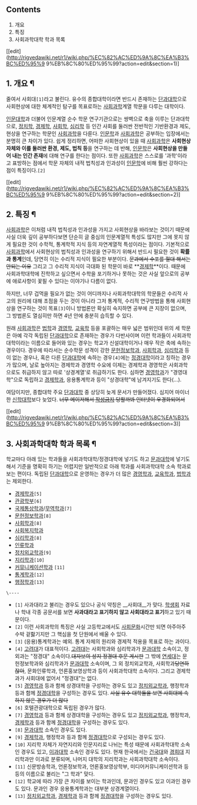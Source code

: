 ## Contents

    

1. 개요 
2. 특징 
3. 사회과학대학 학과 목록 

[[edit](http://rigvedawiki.net/r1/wiki.php/%EC%82%AC%ED%9A%8C%EA%B3%BC%ED%95%9
9%EB%8C%80%ED%95%99?action=edit&section=1)]

## 1. 개요 ¶

줄여서 사회대`[1]`라고 불린다. 유수의 종합대학이라면 반드시 존재하는
[단과대학](%EB%8B%A8%EA%B3%BC%EB%8C%80%ED%95%99.md)으로 사회현상에 대한 체계적인 탐구를 목표로하는
[사회과학](%EC%82%AC%ED%9A%8C%EA%B3%BC%ED%95%99.md)계열 학문을 다루는 대학이다.

  
  

[인문대학](%EC%9D%B8%EB%AC%B8%EB%8C%80%ED%95%99.md)과 더불어 인문계열 순수 학문 연구기관으로는
쌍벽으로 축을 이루는 단과대학으로, [정치학](%EC%A0%95%EC%B9%98%ED%95%99.md),
[경제학](%EA%B2%BD%EC%A0%9C%ED%95%99.md),
[사회학](%EC%82%AC%ED%9A%8C%ED%95%99.md),
[심리학](%EC%8B%AC%EB%A6%AC%ED%95%99.md) 등 인간 사회를 둘러싼 전반적인 기반환경과 제도, 현상을 연구하는
학문인 [사회과학](%EC%82%AC%ED%9A%8C%EA%B3%BC%ED%95%99.md)을 다룬다.
[인문학](%EC%9D%B8%EB%AC%B8%ED%95%99.md)과
[사회과학](%EC%82%AC%ED%9A%8C%EA%B3%BC%ED%95%99.md)은 공부하는 입장에서는 분명히 큰 차이가 있다.
쉽게 정리하면, 어떠한 사회현상이 있을 때 [사회과학](%EC%82%AC%ED%9A%8C%EA%B3%BC%ED%95%99.md)은
**사회현상 자체와 이를 둘러싼 환경, 제도, 법칙 등**을 연구하는 데 반해,
[인문학](%EC%9D%B8%EB%AC%B8%ED%95%99.md)은 **사회현상을 만들어 내는 인간 존재**에 대해 연구를 한다는
점이다. 또한 [사회과학](%EC%82%AC%ED%9A%8C%EA%B3%BC%ED%95%99.md)은 스스로를 '과학'이라고 표방하는
점에서 학문 자체의 내적 법칙성과 인과성이 [인문학](%EC%9D%B8%EB%AC%B8%ED%95%99.md)에 비해 훨씬 강하다는
점이 특징이다.`[2]`

  

[[edit](http://rigvedawiki.net/r1/wiki.php/%EC%82%AC%ED%9A%8C%EA%B3%BC%ED%95%9
9%EB%8C%80%ED%95%99?action=edit&section=2)]

## 2. 특징 ¶

[사회과학](%EC%82%AC%ED%9A%8C%EA%B3%BC%ED%95%99.md)은 이처럼 내적 법칙성과 인과성을 가지고 사회현상을
바라보는 것이기 때문에 사실 더욱 깊이 공부하다보면 단순히 글 중심의 인문계열적 특성도 많지만 그에 못지 않게 필요한 것이 수학적, 통계학적
지식 등의 자연계열적 특성이라는 점이다. 기본적으로
[사회과학](%EC%82%AC%ED%9A%8C%EA%B3%BC%ED%95%99.md)에서 사회현상의 법칙성과 인과성을 연구하기 위해서
반드시 필요한 것이 **확률과 통계**인데, 당연히 이는 수리적 지식이 필요한 부분이다. <del>문과에서 수포를 절대 해서는 안되는
이유</del> 그리고 그 수리적 지식이 극대화 된 학문이 바로
**[경제학](%EA%B2%BD%EC%A0%9C%ED%95%99.md)**이다. 때문에 사회과학대학에 진학하고 싶으면서 수학을
포기하거나 못하는 것은 사실 앞으로의 공부에 애로사항이 꽃필 수 있다는 이야기나 다름이 없다.

  

하지만, 너무 겁먹을 필요가 없는 것이 어디까지나 사회과학대학의 학문들은 수리적 사고의 원리에 대해 초점을 두는 것이 아니라 그저 통계적,
수리적 연구방법을 통해 사회현상을 연구하는 것이 목표`[3]`이니 방법론만 확실히 숙지하면 공부에 큰 지장이 없으며, 그 방법론도 열심히만
하면 4년 안에 충분히 습득할 수 있다.

  

원래 [사회과학](%EC%82%AC%ED%9A%8C%EA%B3%BC%ED%95%99.md)은
[법학](%EB%B2%95%ED%95%99.md)과 [경영학](%EA%B2%BD%EC%98%81%ED%95%99.md),
[교육학](%EA%B5%90%EC%9C%A1%ED%95%99.md) 등을 포괄하는 매우 넓은 범위인데 위의 세 학문은 아예 각각 독립된
[단과대학](%EB%8B%A8%EA%B3%BC%EB%8C%80%ED%95%99.md)으로 존재하는 경우가 다반사이며 이런 학과들이
사회과학대학이라는 이름으로 들어와 있는 경우는 학교가 신설대학이거나 매우 작은 축에 속하는 경우이다. 경우에 따라서는 순수학문 성격이 강한
[문헌정보학과](%EB%AC%B8%ED%97%8C%EC%A0%95%EB%B3%B4%ED%95%99%EA%B3%BC.md),
[사회학과](%EC%82%AC%ED%9A%8C%ED%95%99%EA%B3%BC.md),
[심리학과](%EC%8B%AC%EB%A6%AC%ED%95%99%EA%B3%BC.md) 등이 없는 경우나, 혹은 다른
[단과대학](%EB%8B%A8%EA%B3%BC%EB%8C%80%ED%95%99.md)에 속하는 경우`[4]`에는
[정경대학](%EC%A0%95%EA%B2%BD%EB%8C%80%ED%95%99.md)이라고 칭하는 경우가 많으며, 날로 높아지는
경제학과 경영학 수요에 이제는 경제학과 경영학은 사회과학으로도 취급하지 않고 따로 '상경계열'로 취급하기도 한다. 심하면
[경영학과](%EA%B2%BD%EC%98%81%ED%95%99%EA%B3%BC.md)가 "경영대학"으로 독립하고
[경제학과](%EA%B2%BD%EC%A0%9C%ED%95%99%EA%B3%BC.md), 응용통계학과 등이 "상경대학"에 남겨지기도
한다(...).

  
  

여담이지만, 종합대학 주요 [단과대학](%EB%8B%A8%EA%B3%BC%EB%8C%80%ED%95%99.md) 중 상당히 늦게 문서가
만들어졌다. 심지어 마이너한 [신학대학](%EC%8B%A0%ED%95%99%EB%8C%80%ED%95%99.md)보다 늦었다.
<del>너무 메이저해서 [작성금지](%EC%9E%91%EC%84%B1%EA%B8%88%EC%A7%80.md) 당할까봐 인터넷이
우경화되어서</del>

  

[[edit](http://rigvedawiki.net/r1/wiki.php/%EC%82%AC%ED%9A%8C%EA%B3%BC%ED%95%9
9%EB%8C%80%ED%95%99?action=edit&section=3)]

## 3. 사회과학대학 학과 목록 ¶

학교마다 아래 있는 학과들을 사회과학대학/정경대학에 넣기도 하고
[문과대학](%EB%AC%B8%EA%B3%BC%EB%8C%80%ED%95%99.md)에 넣기도 해서 기준을 명확히 하기는 어렵지만
일반적으로 아래 학과를 사회과학대학 소속 학과로 보는 편이다. 독립된
[단과대학](%EB%8B%A8%EA%B3%BC%EB%8C%80%ED%95%99.md)으로 운영하는 경우가 더 많은
[경영학과](%EA%B2%BD%EC%98%81%ED%95%99%EA%B3%BC.md),
[교육학과](%EA%B5%90%EC%9C%A1%ED%95%99%EA%B3%BC.md),
[법학과](%EB%B2%95%ED%95%99.md)는 제외한다.

  

  * [경제학과](%EA%B2%BD%EC%A0%9C%ED%95%99%EA%B3%BC.md)`[5]`
  * [관광학부](%EA%B4%80%EA%B4%91%ED%95%99.md)`[6]`
  * [국제통상학과](%EA%B5%AD%EC%A0%9C%ED%86%B5%EC%83%81%ED%95%99%EA%B3%BC.md)/[무역학과](%EB%AC%B4%EC%97%AD%ED%95%99%EA%B3%BC.md)`[7]`
  * [문헌정보학과](%EB%AC%B8%ED%97%8C%EC%A0%95%EB%B3%B4%ED%95%99%EA%B3%BC.md)`[8]`
  * [사회학과](%EC%82%AC%ED%9A%8C%ED%95%99.md)`[8]`
  * [사회복지학과](%EC%82%AC%ED%9A%8C%EB%B3%B5%EC%A7%80%ED%95%99%EA%B3%BC.md)
  * [심리학과](%EC%8B%AC%EB%A6%AC%ED%95%99.md)`[8]`
  * [인류학과](%EC%9D%B8%EB%A5%98%ED%95%99.md)
  * [정치외교학과](%EC%A0%95%EC%B9%98%EC%99%B8%EA%B5%90%ED%95%99%EA%B3%BC.md)`[9]`
  * [지리학과](%EC%A7%80%EB%A6%AC.md)`[10]`
  * [커뮤니케이션학과](%EC%BB%A4%EB%AE%A4%EB%8B%88%EC%BC%80%EC%9D%B4%EC%85%98%ED%95%99.md) `[11]`
  * [통계학과](%ED%86%B5%EA%B3%84%ED%95%99.md)`[12]`
  * [행정학과](%ED%96%89%EC%A0%95%ED%95%99.md)`[13]`

`\----`

  * `[1]` 사과대라고 불리는 경우도 있으나 공식 약칭은 __사회대__가 맞다. [학생회](%ED%95%99%EC%83%9D%ED%9A%8C.md) 자료나 학내 각종 공문서를 보면 **사과대라고 표기하지 않고 사회대라고 표기**하고 있기 때문이다.
  * `[2]` 이런 사회과학의 특징은 사실 고등학교에서도 [사회문화](%EC%82%AC%ED%9A%8C%EB%AC%B8%ED%99%94.md)시간만 되면 아주아주 수박 겉핧기지만 그 핵심을 첫 단원에서 배울 수 있다.
  * `[3]` (응용)통계학과는 예외. 통계 자체의 원리와 경제적 적용을 목표로 하는 과이다.
  * `[4]` [고려대](%EA%B3%A0%EB%A0%A4%EB%8C%80.md)가 대표적이다. [고려대](%EA%B3%A0%EB%A0%A4%EB%8C%80.md)는 사회학과와 심리학과가 [문과대학](%EB%AC%B8%EA%B3%BC%EB%8C%80%ED%95%99.md) 소속이고, 정외과는 "정경대" 소속이다.<del>대자보의 성지 정경대 후문 게시판</del> 그 밖에 [연세대](%EC%97%B0%EC%84%B8%EB%8C%80.md)는 문헌정보학과와 심리학과가 [문과대학](%EB%AC%B8%EA%B3%BC%EB%8C%80%ED%95%99.md) 소속이며, 그 외 정치외교학과, 사회학과<del>당연하잖아</del>, 문화인류학과, 언론홍보영상학과 등이 사회과학대학 소속이다. 그리고 경제학과가 사회대에 없어서 "정경대"는 없다.
  * `[5]` [경영학과](%EA%B2%BD%EC%98%81%ED%95%99%EA%B3%BC.md) 등과 함께 상경대학을 구성하는 경우도 있고 [정치외교학과](%EC%A0%95%EC%B9%98%EC%99%B8%EA%B5%90%ED%95%99%EA%B3%BC.md), 행정학과 등과 함께 [정경대학](%EC%A0%95%EA%B2%BD%EB%8C%80%ED%95%99.md)을 구성하는 경우도 있다. <del>사실 유수 대학들을 보면 사회대에 속하지 않은 경우가 더 많다</del>
  * `[6]` 호텔관광대학으로 독립된 경우가 많다.
  * `[7]` [경영학과](%EA%B2%BD%EC%98%81%ED%95%99%EA%B3%BC.md) 등과 함께 상경대학을 구성하는 경우도 있고 [정치외교학과](%EC%A0%95%EC%B9%98%EC%99%B8%EA%B5%90%ED%95%99%EA%B3%BC.md), 행정학과, [경제학과](%EA%B2%BD%EC%A0%9C%ED%95%99%EA%B3%BC.md) 등과 함께 [정경대학](%EC%A0%95%EA%B2%BD%EB%8C%80%ED%95%99.md)을 구성하는 경우도 있다.
  * `[8]` [문과대학](%EB%AC%B8%EA%B3%BC%EB%8C%80%ED%95%99.md) 소속인 경우도 있다.
  * `[9]` [경제학과](%EA%B2%BD%EC%A0%9C%ED%95%99%EA%B3%BC.md), 행정학과 등과 함께 [정경대학](%EC%A0%95%EA%B2%BD%EB%8C%80%ED%95%99.md)으로 구성되는 경우도 있다.
  * `[10]` 지리학 자체가 자연지리와 인문지리로 나뉘는 특성 때문에 사회과학대학 소속인 경우도 있고, [이과대학](%EC%9D%B4%EA%B3%BC%EB%8C%80%ED%95%99.md) 소속인 경우도 있다. 현재 한국에서는 [건국대](%EA%B1%B4%EA%B5%AD%EB%8C%80.md)와 [경희대](%EA%B2%BD%ED%9D%AC%EB%8C%80.md) 지리학과만 이과로 분류되며, 나머지 대학의 지리학과는 사회과학대학 소속이다.
  * `[11]` 신문방송학과, 언론정보학과, 언론홍보영상학부, 미디어커뮤니케이션학과 등등의 이름으로 불리는 "그 학과" 맞다.
  * `[12]` 학교에 따라 가장 큰 차이를 보이는 학과인데, 문과인 경우도 있고 이과인 경우도 있다. 문과인 경우 응용통계학과는 대부분 상경계열이다.
  * `[13]` [정치외교학과](%EC%A0%95%EC%B9%98%EC%99%B8%EA%B5%90%ED%95%99%EA%B3%BC.md), [경제학과](%EA%B2%BD%EC%A0%9C%ED%95%99%EA%B3%BC.md) 등과 함께 [정경대학](%EC%A0%95%EA%B2%BD%EB%8C%80%ED%95%99.md)을 구성하는 경우도 있다.

